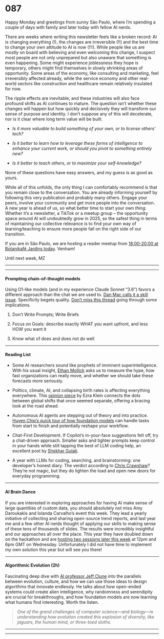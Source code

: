 # 087

Happy Monday and greetings from sunny São Paulo, where I’m spending a couple of days with family and later today with fellow AI nerds.

There are weeks where writing this newsletter feels like a broken record: AI is changing everything \(\!\), the changes are irreversible \(\!\!\) and the best time to change your own attitude to AI is now \(\!\!\!\). While people like us are mostly on board with believing and even welcoming this change, I suspect most people are not only unprepared but also unaware that something is even happening. Some might experience joblessness they hope is temporary, others might find themselves in slowly shrinking areas of opportunity. Some areas of the economy, like consulting and marketing, feel irreversibly affected already, while the service economy and other real-world sectors like construction and healthcare remain relatively insulated for now.

The ripple effects are inevitable, and these industries will also face profound shifts as AI continues to mature. The question isn’t whether these changes will happen but how quickly and decisively they will transform our sense of purpose and identity. I don’t suppose any of this will decelerate, nor is it clear where long term value will be built.

* _Is it more valuable to build something of your own, or to license others’ tech?_

* _Is it better to learn how to leverage these forms of intelligence to enhance your current work, or should you pivot to something entirely new?_

* _Is it better to teach others, or to maximize your self-knowledge?_

None of these questions have easy answers, and my guess is as good as yours.

While all of this unfolds, the only thing I can comfortably recommend is that you remain close to the conversation. You are already informing yourself by following this very publication and probably many others. Engage your peers, involve your community and get more people into the conversation. A new year is ahead of us, so what better time to start your own _thing_. Whether it’s a newsletter, a TikTok or a meetup group – the opportunity space around AI will undoubtedly grow in 2025, so the safest thing in terms of maintaining our collective relevance is to find your own way of learning/teaching to ensure more people fall on the right side of our transition.

If you are in São Paulo, we are hosting a reader meetup from [18:00-20:00 at Botanikafé Jardins today](https://maps.app.goo.gl/F5jQ5QesqzwE7sFcA). Venham\!

Until next week,
MZ

* * *

* * *

#### Prompting chain-of-thought models

Using O1-like models \(and in my experience Claude Sonnet “3.6”\) favors a different approach than the chat we are used to. [Dan Mac calls it a skill issue](https://www.latent.space/p/o1-skill-issue). Specificity begets quality. [Don’t miss this thread](https://x.com/daniel_mac8/status/1878283032215408886) going through some implications.

1. Don’t Write Prompts; Write Briefs

2. Focus on Goals: describe exactly WHAT you want upfront, and less HOW you want it

3. Know what o1 does and does not do well

* * *

#### Reading List

* Some AI researchers sound like prophets of imminent superintelligence. With his usual insight, [Ethan Mollick](https://www.oneusefulthing.org/p/prophecies-of-the-flood) asks us to measure the hype, how fast organizations can really move, and whether we should take these forecasts more seriously.

* Politics, climate, AI, and collapsing birth rates is affecting everything everywhere. This [opinion piece](https://www.nytimes.com/2025/01/12/opinion/ai-climate-change-low-birth-rates.html) by Ezra Klein connects the dots between global shifts that once seemed separate, offering a bracing look at the road ahead.

* Autonomous AI agents are stepping out of theory and into practice. [Huyen Chip’s quick tour of how foundation models](https://huyenchip.com//2025/01/07/agents.html) can handle tasks from start to finish and potentially reshape your workflow.

* Chat-First Development. If Copilot’s in-your-face suggestions felt off, try a chat-driven approach. Smaller asks and tighter prompts keep control in your hands while still tapping the best of LLM coding help, an excellent post by [Shekhar Gulati](https://shekhargulati.com/2025/01/07/chat-first-development-a-better-way-to-use-llms-for-coding/).

* A year with LLMs for coding, searching, and brainstorming: one developer’s honest diary. The verdict according to [Chris Crawshaw](https://crawshaw.io/blog/programming-with-llms)? They’re not magic, but they do lighten the load and open new doors for everyday programming.

* * *

#### AI Brain Dance

If you are interested in exploring approaches for having AI make sense of large quantities of custom data, you should absolutely not miss Amy Daroukakis and Iolanda Carvalho’s event this week. They lead a yearly initiative of collecting and sharing open-source trend reports, and last year me and a few other AI nerds thought of applying our skills to making sense of these tens of thousands of slides. The results were incredibly insightful and our approaches all over the place. This year they have doubled down on the hackathon and are [hosting two sessions later this week](https://www.linkedin.com/posts/amydaroukakis_save-the-brain-dance-x-date-event-call-in-activity-7282439716921081858-ghhx/) at 12pm and 6pm GMT on Wednesday. Unfortunately I did not have time to implement my own solution this year but will see you there\!

* * *

#### **Algorithmic Evolution \(2h\)**

Fascinating deep dive with [AI professor Jeff Clune](https://youtu.be/mw5WIDGRLnA?si=siAedOpTbHjfD5Lu) into the parallels between evolution, culture, and how we can use those ideas to design algorithms that innovate endlessly. He talks about how open-ended systems could create alien intelligence, why randomness and serendipity are crucial for breakthroughs, and how foundation models are now learning what humans find interesting. Worth the listen.

> _One of the grand challenges of computer science—and biology—is understanding how evolution created this explosion of diversity, like jaguars, the human mind, or three-toed sloths._

* * *

* * *